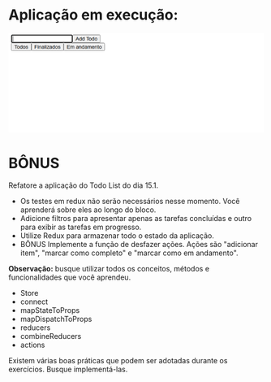 # Aplicação em execução:
<img src="./animation.gif">

# BÔNUS

Refatore a aplicação do Todo List do dia 15.1.
* Os testes em redux não serão necessários nesse momento. Você aprenderá sobre eles ao longo do bloco.
* Adicione filtros para apresentar apenas as tarefas concluídas e outro para exibir as tarefas em progresso.
* Utilize Redux para armazenar todo o estado da aplicação.
* BÔNUS Implemente a função de desfazer ações. Ações são "adicionar item", "marcar como completo" e "marcar como em andamento".

**Observação:** busque utilizar todos os conceitos, métodos e funcionalidades que você aprendeu.
* Store
* connect
* mapStateToProps
* mapDispatchToProps
* reducers
* combineReducers
* actions

Existem várias boas práticas que podem ser adotadas durante os exercícios. Busque implementá-las.